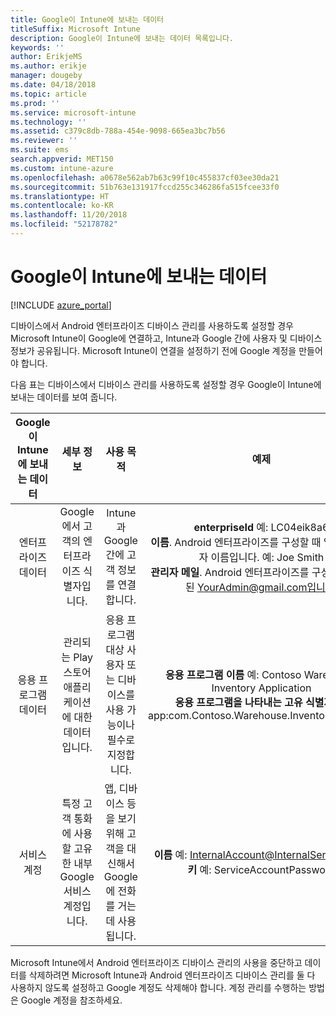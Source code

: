```yaml
---
title: Google이 Intune에 보내는 데이터
titleSuffix: Microsoft Intune
description: Google이 Intune에 보내는 데이터 목록입니다.
keywords: ''
author: ErikjeMS
ms.author: erikje
manager: dougeby
ms.date: 04/18/2018
ms.topic: article
ms.prod: ''
ms.service: microsoft-intune
ms.technology: ''
ms.assetid: c379c8db-788a-454e-9098-665ea3bc7b56
ms.reviewer: ''
ms.suite: ems
search.appverid: MET150
ms.custom: intune-azure
ms.openlocfilehash: a0678e562ab7b63c99f10c455837cf03ee30da21
ms.sourcegitcommit: 51b763e131917fccd255c346286fa515fcee33f0
ms.translationtype: HT
ms.contentlocale: ko-KR
ms.lasthandoff: 11/20/2018
ms.locfileid: "52178782"
---
```

# <a name="data-google-sends-to-intune"></a>Google이 Intune에 보내는 데이터

[!INCLUDE [azure_portal](./includes/azure_portal.md)]

디바이스에서 Android 엔터프라이즈 디바이스 관리를 사용하도록 설정할 경우 Microsoft Intune이 Google에 연결하고, Intune과 Google 간에 사용자 및 디바이스 정보가 공유됩니다. Microsoft Intune이 연결을 설정하기 전에 Google 계정을 만들어야 합니다.

다음 표는 디바이스에서 디바이스 관리를 사용하도록 설정할 경우 Google이 Intune에 보내는 데이터를 보여 줍니다.


| Google이 Intune에 보내는 데이터 | 세부 정보 | 사용 목적 | 예제 |
|:---:|:---:|:---:|:---:|
| 엔터프라이즈 데이터 | Google에서 고객의 엔터프라이즈 식별자입니다. | Intune과 Google 간에 고객 정보를 연결합니다. | **enterpriseId** 예: LC04eik8a6<br>**이름**. Android 엔터프라이즈를 구성할 때 입력한 관리자 이름입니다. 예: Joe Smith<br>**관리자 메일**. Android 엔터프라이즈를 구성할 때 사용된 YourAdmin@gmail.com입니다. |
| 응용 프로그램 데이터 | 관리되는 Play 스토어 애플리케이션에 대한 데이터입니다. | 응용 프로그램 대상 사용자 또는 디바이스를 사용 가능이나 필수로 지정합니다. | **응용 프로그램 이름** 예: Contoso Warehouse Inventory Application<br>**응용 프로그램을 나타내는 고유 식별자** 예: app:com.Contoso.Warehouse.InventoryTracking |
| 서비스 계정 | 특정 고객 통화에 사용할 고유한 내부 Google 서비스 계정입니다. | 앱, 디바이스 등을 보기 위해 고객을 대신해서 Google에 전화를 거는 데 사용됩니다. | **이름** 예: InternalAccount@InternalService.com<br>**키** 예: ServiceAccountPassword |


Microsoft Intune에서 Android 엔터프라이즈 디바이스 관리의 사용을 중단하고 데이터를 삭제하려면 Microsoft Intune과 Android 엔터프라이즈 디바이스 관리를 둘 다 사용하지 않도록 설정하고 Google 계정도 삭제해야 합니다. 계정 관리를 수행하는 방법은 Google 계정을 참조하세요.


